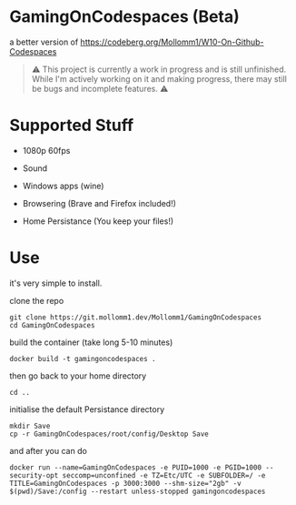 # GamingOnCodespaces (Beta)

a better version of https://codeberg.org/Mollomm1/W10-On-Github-Codespaces

> ⚠️ This project is currently a work in progress and is still unfinished. While I'm actively working on it and making progress, there may still be bugs and incomplete features. ⚠️

# Supported Stuff

* 1080p 60fps

* Sound

* Windows apps (wine)

* Browsering (Brave and Firefox included!)

* Home Persistance (You keep your files!)

# Use

it's very simple to install.

clone the repo
```
git clone https://git.mollomm1.dev/Mollomm1/GamingOnCodespaces
cd GamingOnCodespaces
```


build the container (take long 5-10 minutes)
```
docker build -t gamingoncodespaces .
```

then go back to your home directory
```
cd ..
```

initialise the default Persistance directory
```
mkdir Save
cp -r GamingOnCodespaces/root/config/Desktop Save
```

and after you can do 
```
docker run --name=GamingOnCodespaces -e PUID=1000 -e PGID=1000 --security-opt seccomp=unconfined -e TZ=Etc/UTC -e SUBFOLDER=/ -e TITLE=GamingOnCodespaces -p 3000:3000 --shm-size="2gb" -v $(pwd)/Save:/config --restart unless-stopped gamingoncodespaces
```